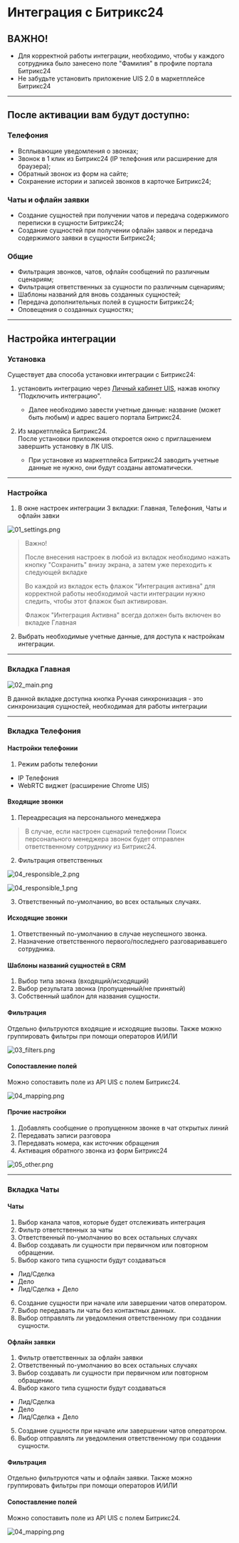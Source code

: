 # Интеграция с Битрикс24

## ВАЖНО! 
* Для корректной работы интеграции, необходимо, чтобы у каждого сотрудника было занесено поле "Фамилия" в профиле портала Битрикс24
* Не забудьте установить приложение UIS 2.0 в маркетплейсе Битрикс24

____
## После активации вам будут доступно:

### Телефония

- Всплывающие уведомления о звонках;
- Звонок в 1 клик из Битрикс24 (IP телефония или расширение для браузера);
- Обратный звонок из форм на сайте;
- Сохранение истории и записей звонков в карточке Битрикс24;

### Чаты и офлайн заявки

- Создание сущностей при получении чатов и передача содержимого переписки в сущности Битрикс24;
- Создание сущностей при получении офлайн заявок и передача содержимого заявки в сущности Битрикс24;

### Общие
- Фильтрация звонков, чатов, офлайн сообщений по различным сценариям;
- Фильтрация ответственных за сущности по различным сценариям;
- Шаблоны названий для вновь созданных сущностей;
- Передача дополнительных полей в сущности Битрикс24;
- Оповещения о созданных сущностях;

____
## Настройка интеграции



### Установка

Существует два способа установки интеграции с Битрикс24:

1. установить интеграцию через [Личный кабинет UIS](https://go.uiscom.ru/marketplace/integration_list/bitrix24), нажав кнопку "Подключить интеграцию".
    - Далее необходимо завести учетные данные: название (может быть любым) и адрес вашего портала Битрикс24.

2. Из маркетплейса Битрикс24.</br> После установки приложения откроется окно с приглашением завершить установку в ЛК UIS.
    - При установке из маркетплейса Битрикс24 заводить учетные данные не нужно, они будут созданы автоматически.

____


### Настройка


1. В окне настроек интеграции 3 вкладки: Главная, Телефония, Чаты и офлайн завки

![01_settings.png](01_settings.png)

> Важно! 
> 
> После внесения настроек в любой из вкладок необходимо нажать кнопку "Сохранить" внизу экрана, а затем уже переходить к следующей вкладке
> 
> Во каждой из вкладок есть флажок "Интеграция активна" для корректной работы необходимой части интеграции нужно следить, чтобы этот флажок был активирован.
> 
> Флажок "Интеграция Активна" всегда должен быть включен во вкладке Главная

2. Выбрать необходимые учетные данные, для доступа к настройкам интеграции.


____


### Вкладка Главная

![02_main.png](02_main.png)

В данной вкладке доступна кнопка Ручная синхронизация - это синхронизация сущностей, необходимая для работы интеграции

____


### Вкладка Телефония

#### Настройки телефонии

1. Режим работы телефонии
- IP Телефония
- WebRTC виджет (расширение Chrome UIS)

#### Входящие звонки

1. Переадресация на персонального менеджера
> В случае, если настроен сценарий телефонии Поиск персонального менеджера звонок будет отправлен ответственному сотруднику из Битрикс24.

2. Фильтрация ответственных

![04_responsible_2.png](04_responsible_2.png)

![04_responsible_1.png](04_responsible_1.png)


3. Ответственный по-умолчанию, во всех остальных случаях.

#### Исходящие звонки

1. Ответственный по-умолчанию в случае неуспешного звонка.
2. Назначение ответственного первого/последнего разговаривавшего сотрудника.

#### Шаблоны названий сущностей в CRM

1. Выбор типа звонка (входящий/исходящий)
2. Выбор результата звонка (пропущенный/не принятый)
3. Собственный шаблон для названия сущности.

#### Фильтрация

Отдельно фильтруются входящие и исходящие вызовы. Также можно группировать фильтры при помощи операторов И/ИЛИ

![03_filters.png](03_filters.png)

#### Сопоставление полей

Можно сопоставить поле из API UIS с полем Битрикс24.

![04_mapping.png](04_mapping.png)

#### Прочие настройки

1. Добавлять сообщение о пропущенном звонке в чат открытых линий
2. Передавать записи разговора
3. Передавать номера, как источник обращения
4. Активация обратного звонка из форм Битрикс24

![05_other.png](05_other.png)


____


### Вкладка Чаты

#### Чаты

1. Выбор канала чатов, которые будет отслеживать интеграция
2. Фильтр ответственных за чаты
3. Ответственный по-умолчанию во всех остальных случаях
4. Выбор создавать ли сущности при первичном или повторном обращении.
5. Выбор какого типа сущности будут создаваться
- Лид/Сделка
- Дело
- Лид/Сделка + Дело
6. Создание сущности при начале или завершении чатов оператором.
7. Выбор передавать ли чаты без контактных данных.
8. Выбор отправлять ли уведомления ответственному при создании сущности.

#### Офлайн заявки

1. Фильтр ответственных за офлайн заявки
2. Ответственный по-умолчанию во всех остальных случаях
3. Выбор создавать ли сущности при первичном или повторном обращении.
4. Выбор какого типа сущности будут создаваться
- Лид/Сделка
- Дело
- Лид/Сделка + Дело
5. Создание сущности при начале или завершении чатов оператором.
6. Выбор отправлять ли уведомления ответственному при создании сущности.

#### Фильтрация

Отдельно фильтруются чаты и офлайн заявки. Также можно группировать фильтры при помощи операторов И/ИЛИ

#### Сопоставление полей

Можно сопоставить поле из API UIS с полем Битрикс24.

![04_mapping.png](04_mapping.png)
